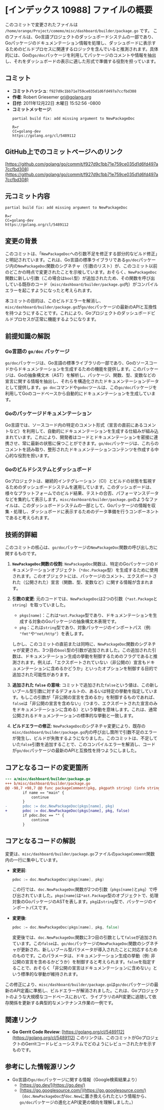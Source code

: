 # [インデックス 10988] ファイルの概要

このコミットで変更されたファイルは `/home/orange/Project/comemo/misc/dashboard/builder/package.go` です。
このファイルは、Go言語プロジェクトのダッシュボードシステムの一部であり、Goパッケージのドキュメンテーション情報を処理し、ダッシュボードに表示するためのビルドプロセスに関連するロジックを含んでいると推測されます。具体的には、Goの`go/doc`パッケージを利用してパッケージのコメントや情報を抽出し、それをダッシュボードの表示に適した形式で準備する役割を担っています。

## コミット

- **コミットハッシュ**: `f927d9c1bb71e759ce035d1d6fd497a7ccfbd308`
- **作者**: Robert Griesemer <gri@golang.org>
- **日付**: 2011年12月22日 木曜日 15:52:56 -0800
- **コミットメッセージ**:
    ```
    partial build fix: add missing argument to NewPackageDoc
    
    R=r
    CC=golang-dev
    https://golang.org/cl/5489112
    ```

## GitHub上でのコミットページへのリンク

[https://github.com/golang/go/commit/f927d9c1bb71e759ce035d1d6fd497a7ccfbd308](https://github.com/golang/go/commit/f927d9c1bb71e759ce035d1d6fd497a7ccfbd308)

## 元コミット内容

```
partial build fix: add missing argument to NewPackageDoc

R=r
CC=golang-dev
https://golang.org/cl/5489112
```

## 変更の背景

このコミットは、「`NewPackageDoc`への引数不足を修正する部分的なビルド修正」と明記されています。これは、Go言語の標準ライブラリである`go/doc`パッケージ内の`NewPackageDoc`関数のシグネチャ（引数のリスト）が、このコミット以前のどこかの時点で変更されたことを示唆しています。おそらく、`NewPackageDoc`関数に新しい引数（この場合は`bool`型）が追加されたため、その関数を呼び出している既存のコード（`misc/dashboard/builder/package.go`内）がコンパイルエラーを起こすようになったと考えられます。

本コミットの目的は、このビルドエラーを解消し、`misc/dashboard/builder/package.go`が`go/doc`パッケージの最新のAPIと互換性を持つようにすることです。これにより、Goプロジェクトのダッシュボードビルドプロセスが正常に機能するようになります。

## 前提知識の解説

### Go言語の `go/doc` パッケージ

`go/doc`パッケージは、Go言語の標準ライブラリの一部であり、Goのソースコードからドキュメンテーションを生成するための機能を提供します。このパッケージは、Goの抽象構文木（AST）を解析し、パッケージ、関数、型、変数などの宣言に関する情報を抽出し、それらを構造化されたドキュメンテーションデータとして提供します。`go doc`コマンドや`godoc`ツールは、この`go/doc`パッケージを利用してGoのコードベースから自動的にドキュメンテーションを生成しています。

### Goのパッケージドキュメンテーション

Go言語では、ソースコード内の特定のコメント形式（宣言の直前にあるコメントなど）を利用して、自動的にドキュメンテーションを生成する仕組みが組み込まれています。これにより、開発者はコードとドキュメンテーションを密接に連携させ、常に最新の状態に保つことができます。`go/doc`パッケージは、これらのコメントを読み取り、整形されたドキュメンテーションコンテンツを作成する中心的な役割を担います。

### Goのビルドシステムとダッシュボード

Goプロジェクトは、継続的インテグレーション（CI）とビルドの状態を監視するためのダッシュボードシステムを運用しています。このダッシュボードは、様々なプラットフォームでのビルド結果、テストの合否、パフォーマンスデータなどを集約して表示します。`misc/dashboard/builder/package.go`のようなファイルは、このダッシュボードシステムの一部として、Goパッケージの情報を収集・処理し、ダッシュボードに表示するためのデータ準備を行うコンポーネントであると考えられます。

## 技術的詳細

このコミットの核心は、`go/doc`パッケージの`NewPackageDoc`関数の呼び出し方に関するものです。

1.  **`NewPackageDoc`関数の役割**:
    `NewPackageDoc`関数は、特定のGoパッケージのドキュメンテーションオブジェクト（`*doc.Package`型）を生成するために使用されます。このオブジェクトには、パッケージのコメント、エクスポートされた（公開された）宣言（関数、型、変数など）に関する情報が含まれます。

2.  **引数の変更**:
    元のコードでは、`NewPackageDoc`は2つの引数（`*ast.Package`と`string`）を取っていました。
    -   `pkgs[name]`：これは`*ast.Package`型であり、ドキュメンテーションを生成する対象のGoパッケージの抽象構文木表現です。
    -   `pkg`：これは`string`型であり、対象パッケージのインポートパス（例: `"fmt"`や`"net/http"`）を表します。

    しかし、このコミットの直前または同時に、`NewPackageDoc`関数のシグネチャが変更され、3つ目の`bool`型の引数が追加されました。この追加された引数は、ドキュメンテーション生成の挙動を制御するためのフラグであると推測されます。例えば、「エクスポートされていない（非公開の）宣言もドキュメンテーションに含めるかどうか」といったオプションを制御する目的で追加された可能性があります。

3.  **追加された `false` の意味**:
    コミットで追加された`false`という値は、この新しいブール型引数に対するデフォルトの、あるいは特定の挙動を指定しています。もしこの引数が「非公開の宣言を含めるか」を制御するものであれば、`false`は「非公開の宣言を含めない」（つまり、エクスポートされた宣言のみをドキュメンテーションに含める）という挙動を意味します。これは、通常公開されるドキュメンテーションの標準的な挙動と一致します。

4.  **ビルドエラーの修正**:
    `NewPackageDoc`のシグネチャ変更により、既存の`misc/dashboard/builder/package.go`内の呼び出し箇所で引数不足のエラーが発生し、ビルドが失敗するようになりました。このコミットは、不足していた`false`引数を追加することで、このコンパイルエラーを解消し、コードが`go/doc`パッケージの最新のAPIと互換性を持つようにしました。

## コアとなるコードの変更箇所

```diff
--- a/misc/dashboard/builder/package.go
+++ b/misc/dashboard/builder/package.go
@@ -98,7 +98,7 @@ func packageComment(pkg, pkgpath string) (info string, err error) {
 		if name == "main" {
 			continue
 		}
-		pdoc := doc.NewPackageDoc(pkgs[name], pkg)
+		pdoc := doc.NewPackageDoc(pkgs[name], pkg, false)
 		if pdoc.Doc == "" {
 			continue
 		}
```

## コアとなるコードの解説

変更は、`misc/dashboard/builder/package.go`ファイルの`packageComment`関数内の一行に集中しています。

-   **変更前**:
    ```go
    pdoc := doc.NewPackageDoc(pkgs[name], pkg)
    ```
    この行では、`doc.NewPackageDoc`関数が2つの引数（`pkgs[name]`と`pkg`）で呼び出されていました。`pkgs[name]`は`*ast.Package`型のオブジェクトで、処理対象のGoパッケージのASTを表します。`pkg`は`string`型で、パッケージのインポートパスです。

-   **変更後**:
    ```go
    pdoc := doc.NewPackageDoc(pkgs[name], pkg, false)
    ```
    変更後では、`doc.NewPackageDoc`関数に3つ目の引数として`false`が追加されています。この`false`は、`go/doc`パッケージの`NewPackageDoc`関数のシグネチャが更新され、新しいブール型パラメータが導入されたことに対応するためのものです。このパラメータは、ドキュメンテーション生成の挙動（例: 非公開の宣言を含めるかどうか）を制御すると考えられます。`false`を指定することで、おそらく「非公開の宣言はドキュメンテーションに含めない」という標準的な挙動が維持されます。

この修正により、`misc/dashboard/builder/package.go`は`go/doc`パッケージの最新のAPI定義に準拠し、ビルドエラーが解消されました。これは、Goプロジェクトのような大規模なコードベースにおいて、ライブラリのAPI変更に追随して依存関係を更新する典型的なメンテナンス作業の一例です。

## 関連リンク

-   **Go Gerrit Code Review**: [https://golang.org/cl/5489112](https://golang.org/cl/5489112)
    このリンクは、このコミットがGoプロジェクトのGerritコードレビューシステムでどのようにレビューされたかを示すものです。

## 参考にした情報源リンク

-   Go言語の`go/doc`パッケージに関する情報（Google検索結果より）
    -   [https://go.dev/](https://go.dev/)
    -   [https://go.googlesource.com/](https://go.googlesource.com/)
    （`doc.NewPackageDoc`が`doc.New`に置き換えられたという情報から、`go/doc`パッケージの進化とAPI変更の傾向を理解しました。）
